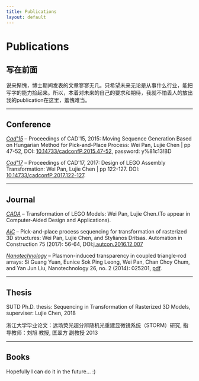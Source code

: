 ```yaml
---
title: Publications
layout: default
---
```



# Publications



## 写在前面




说来惭愧，博士期间发表的文章寥寥无几。只希望未来无论是从事什么行业，能把写字的能力捡起来。所以，本着对未来的自己的要求和期待，我就不怕丢人的放出我的publication在这里，羞愧难当。


- - - 


## Conference



_[Cad'15](http://www.cadconferences.com/CAD15_47-52.pdf)_ – Proceedings of CAD'15, 2015: Moving Sequence Generation Based on Hungarian Method for Pick-and-Place Process: Wei Pan, Lujie Chen | pp 47-52, DOI: [10.14733/cadconfP.2015.47-52](http://sci-hub.tw/10.14733/cadconfP.2015.47-52), password: y%81c13!BD  


_[Cad'17](http://www.cadconferences.com/122-127_99.pdf)_ – Proceedings of CAD'17, 2017: Design of LEGO Assembly Transformation: 
Wei Pan, Lujie Chen | pp 122-127. DOI: [10.14733/cadconfP.2017.122-127](http://sci-hub.tw/10.14733/cadconfP.2017.122-127).

- - -




## Journal


_[CADA](http://www.cadanda.com/)_ – Transformation of LEGO Models: Wei Pan, Lujie Chen.(To appear in Computer-Aided Design and Applications).



_[AiC](https://www.sciencedirect.com/journal/automation-in-construction)_ – Pick-and-place process sequencing for transformation of rasterized 3D structures: Wei Pan, Lujie Chen, and Stylianos Dritsas.  Automation in Construction 75 (2017): 56-64, DOI:[j.autcon.2016.12.007](http://dx.doi.org/10.1016/j.autcon.2016.12.007)




_[Nanotechnology](http://iopscience.iop.org/journal/0957-4484)_ – Plasmon-induced transparency in coupled triangle-rod arrays: Si Guang Yuan, Eunice Sok Ping Leong, Wei Pan, Chan Choy Chum, and Yan Jun Liu, Nanotechnology 26, no. 2 (2014): 025201, [pdf](http://iopscience.iop.org/article/10.1088/0957-4484/26/2/025201/meta).


- - -

## Thesis



SUTD Ph.D. thesis: Sequencing in Transformation of Rasterized 3D Models, superviser: Lujie Chen, 2018

浙江大学毕业论文：远场荧光超分辨随机光重建显微镜系统（STORM）研究, 指导教师：刘旭  教授,  匡翠方  副教授   2013


---


## Books



Hopefully I can do it in the future... :)
 
